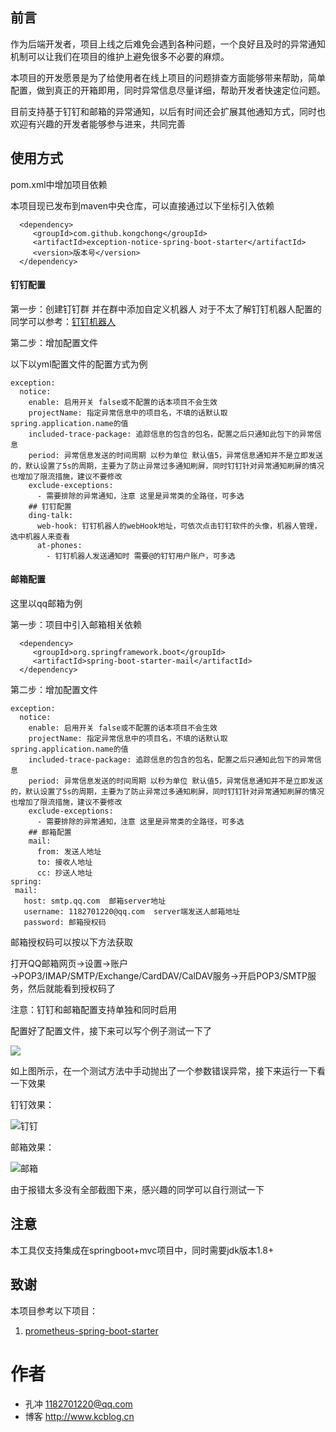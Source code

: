 ## 前言

作为后端开发者，项目上线之后难免会遇到各种问题，一个良好且及时的异常通知机制可以让我们在项目的维护上避免很多不必要的麻烦。

本项目的开发愿景是为了给使用者在线上项目的问题排查方面能够带来帮助，简单配置，做到真正的开箱即用，同时异常信息尽量详细，帮助开发者快速定位问题。

目前支持基于钉钉和邮箱的异常通知，以后有时间还会扩展其他通知方式，同时也欢迎有兴趣的开发者能够参与进来，共同完善

## 使用方式

pom.xml中增加项目依赖

本项目现已发布到maven中央仓库，可以直接通过以下坐标引入依赖
```
  <dependency>
     <groupId>com.github.kongchong</groupId>
     <artifactId>exception-notice-spring-boot-starter</artifactId>
     <version>版本号</version>
  </dependency>
```
#### 钉钉配置

第一步：创建钉钉群 并在群中添加自定义机器人
对于不太了解钉钉机器人配置的同学可以参考：[钉钉机器人](https://open-doc.dingtalk.com/microapp/serverapi2/krgddi "自定义机器人")


第二步：增加配置文件

以下以yml配置文件的配置方式为例
```
exception:
  notice:
    enable: 启用开关 false或不配置的话本项目不会生效
    projectName: 指定异常信息中的项目名，不填的话默认取 spring.application.name的值
    included-trace-package: 追踪信息的包含的包名，配置之后只通知此包下的异常信息
    period: 异常信息发送的时间周期 以秒为单位 默认值5，异常信息通知并不是立即发送的，默认设置了5s的周期，主要为了防止异常过多通知刷屏，同时钉钉针对异常通知刷屏的情况也增加了限流措施，建议不要修改
    exclude-exceptions:
      - 需要排除的异常通知，注意 这里是异常类的全路径，可多选
    ## 钉钉配置
    ding-talk:
      web-hook: 钉钉机器人的webHook地址，可依次点击钉钉软件的头像，机器人管理，选中机器人来查看
      at-phones: 
        - 钉钉机器人发送通知时 需要@的钉钉用户账户，可多选

```

#### 邮箱配置
这里以qq邮箱为例 

第一步：项目中引入邮箱相关依赖
```
  <dependency>
     <groupId>org.springframework.boot</groupId>
     <artifactId>spring-boot-starter-mail</artifactId>
  </dependency>
```

第二步：增加配置文件
 
 ```
 exception:
   notice:
     enable: 启用开关 false或不配置的话本项目不会生效
     projectName: 指定异常信息中的项目名，不填的话默认取 spring.application.name的值
     included-trace-package: 追踪信息的包含的包名，配置之后只通知此包下的异常信息
     period: 异常信息发送的时间周期 以秒为单位 默认值5，异常信息通知并不是立即发送的，默认设置了5s的周期，主要为了防止异常过多通知刷屏，同时钉钉针对异常通知刷屏的情况也增加了限流措施，建议不要修改
     exclude-exceptions:
       - 需要排除的异常通知，注意 这里是异常类的全路径，可多选
     ## 邮箱配置
     mail:
       from: 发送人地址
       to: 接收人地址
       cc: 抄送人地址
spring:
  mail:
    host: smtp.qq.com  邮箱server地址 
    username: 1182701220@qq.com  server端发送人邮箱地址
    password: 邮箱授权码
 
```

邮箱授权码可以按以下方法获取

打开QQ邮箱网页→设置→账户→POP3/IMAP/SMTP/Exchange/CardDAV/CalDAV服务→开启POP3/SMTP服务，然后就能看到授权码了
 
注意：钉钉和邮箱配置支持单独和同时启用

配置好了配置文件，接下来可以写个例子测试一下了

![](http://ww4.sinaimg.cn/large/006y8mN6ly1g687twjqbij30mk01wjrm.jpg)

如上图所示，在一个测试方法中手动抛出了一个参数错误异常，接下来运行一下看一下效果

钉钉效果：

![钉钉](https://tva1.sinaimg.cn/large/006y8mN6ly1g6ff4pixwbj30kc0enac9.jpg)

邮箱效果：

![邮箱](https://tva1.sinaimg.cn/large/006y8mN6gy1g6ffaykd5qj30n80gcwhx.jpg)


由于报错太多没有全部截图下来，感兴趣的同学可以自行测试一下

## 注意

本工具仅支持集成在springboot+mvc项目中，同时需要jdk版本1.8+


## 致谢

本项目参考以下项目：

1. [prometheus-spring-boot-starter](https://gitee.com/ITEater/prometheus-spring-boot-starter)

# 作者
- 孔冲 1182701220@qq.com
- 博客 http://www.kcblog.cn
